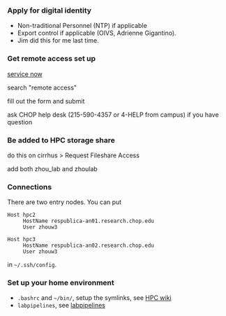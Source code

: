 ### Apply for digital identity
- Non-traditional Personnel (NTP) if applicable
- Export control if applicable (OIVS, Adrienne Gigantino).
- Jim did this for me last time.

### Get remote access set up

[service now](https://chop.service-now.com/esp)

search "remote access"

fill out the form and submit

ask CHOP help desk (215-590-4357 or 4-HELP from campus) if you have question

### Be added to HPC storage share

do this on cirrhus > Request Fileshare Access

add both zhou_lab and zhoulab

### Connections

There are two entry nodes. You can put

```
Host hpc2
     HostName respublica-an01.research.chop.edu
     User zhouw3

Host hpc3
     HostName respublica-an02.research.chop.edu
     User zhouw3
```

in `~/.ssh/config`.

### Set up your home environment

- `.bashrc` and `~/bin/`, setup the symlinks, see [HPC wiki](https://github.com/zhou-lab/labwiki/blob/master/HPC.md)
- `labpipelines`, see [labpipelines](https://github.com/zhou-lab/labpipelines)